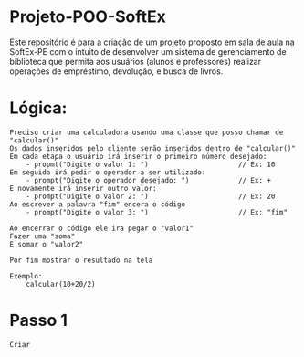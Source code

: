 # Projeto-POO-SoftEx
Este repositório é para a criação de um projeto proposto em sala de aula na SoftEx-PE com o intuito de desenvolver um sistema de gerenciamento de biblioteca que permita aos usuários (alunos e professores) realizar operações de empréstimo, devolução, e busca de livros.

# Lógica:
    Preciso criar uma calculadora usando uma classe que posso chamar de "calcular()"
    Os dados inseridos pelo cliente serão inseridos dentro de "calcular()"
    Em cada etapa o usuário irá inserir o primeiro número desejado:
        - propmt("Digite o valor 1: ")                      // Ex: 10
    Em seguida irá pedir o operador a ser utilizado:
        - prompt("Digite o operador desejado: ")            // Ex: +
    E novamente irá inserir outro valor:
        - prompt("Digite o valor 2: ")                      // Ex: 20
    Ao escrever a palavra "fim" encera o código
        - prompt("Digite o valor 3: ")                      // Ex: "fim" 
    
    Ao encerrar o código ele ira pegar o "valor1"
    Fazer uma "soma"
    E somar o "valor2"

    Por fim mostrar o resultado na tela

    Exemplo:
        calcular(10+20/2)





# Passo 1
    Criar